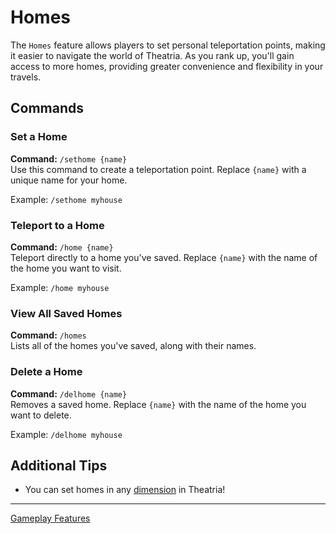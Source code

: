 # Homes

The `Homes` feature allows players to set personal teleportation points, making it easier to navigate the world of Theatria. As you rank up, you'll gain access to more homes, providing greater convenience and flexibility in your travels.

## Commands

### Set a Home

**Command:** `/sethome {name}`\
Use this command to create a teleportation point. Replace `{name}` with a unique name for your home.

Example: `/sethome myhouse`

### Teleport to a Home

**Command:** `/home {name}`\
Teleport directly to a home you've saved. Replace `{name}` with the name of the home you want to visit.

Example: `/home myhouse`

### View All Saved Homes

**Command:** `/homes`\
Lists all of the homes you've saved, along with their names.

### Delete a Home

**Command:** `/delhome {name}`\
Removes a saved home. Replace `{name}` with the name of the home you want to delete.

Example: `/delhome myhouse`

## Additional Tips

- You can set homes in any [dimension](worlds-dimensions.md) in Theatria!

---

[Gameplay Features](./README.md)